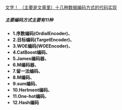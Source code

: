 [文字！ （主要是文章里）十几种数据编码方式的代码实现](https://www.zhihu.com/question/264338176/answer/2254709840?utm_id=0)

##### 主要编码方式主要有11种

* **1.序数编码(OrdialEncoder)、**
* **2.目标编码(TargetEncoder)、**
* **3.WOE编码(WOEEncoder)、**
* **4.CatBoost编码、**
* **5.James编码器、**
* **6.M编码器、**
* **7.留一法编码、**
* **8.M编码、**
* **9.sum编码、**
* **10.Herlment编码、**
* **11.One-hot编码、**
* **12.Hash编码**
